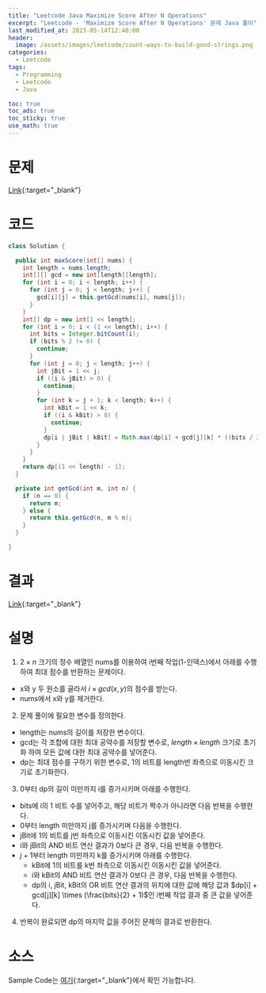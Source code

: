 ```yaml
---
title: "Leetcode Java Maximize Score After N Operations"
excerpt: "Leetcode - 'Maximize Score After N Operations' 문제 Java 풀이"
last_modified_at: 2023-05-14T12:40:00
header:
  image: /assets/images/leetcode/count-ways-to-build-good-strings.png
categories:
  - Leetcode
tags:
  - Programming
  - Leetcode
  - Java

toc: true
toc_ads: true
toc_sticky: true
use_math: true
---
```

# 문제
[Link](https://leetcode.com/problems/maximize-score-after-n-operations){:target="_blank"}

# 코드
```java
class Solution {

  public int maxScore(int[] nums) {
    int length = nums.length;
    int[][] gcd = new int[length][length];
    for (int i = 0; i < length; i++) {
      for (int j = 0; j < length; j++) {
        gcd[i][j] = this.getGcd(nums[i], nums[j]);
      }
    }
    int[] dp = new int[1 << length];
    for (int i = 0; i < (1 << length); i++) {
      int bits = Integer.bitCount(i);
      if (bits % 2 != 0) {
        continue;
      }
      for (int j = 0; j < length; j++) {
        int jBit = 1 << j;
        if ((i & jBit) > 0) {
          continue;
        }
        for (int k = j + 1; k < length; k++) {
          int kBit = 1 << k;
          if ((i & kBit) > 0) {
            continue;
          }
          dp[i | jBit | kBit] = Math.max(dp[i] + gcd[j][k] * ((bits / 2) + 1), dp[i | jBit | kBit]);
        }
      }
    }
    return dp[(1 << length) - 1];
  }

  private int getGcd(int m, int n) {
    if (n == 0) {
      return m;
    } else {
      return this.getGcd(n, m % n);
    }
  }

}
```

# 결과
[Link](https://leetcode.com/problems/maximize-score-after-n-operations/submissions/950006270/){:target="_blank"}

# 설명
1. $2 \times n$ 크기의 정수 배열인 nums를 이용하여 i번째 작업(1-인덱스)에서 아래를 수행하여 최대 점수를 반환하는 문제이다.
- x와 y 두 원소를 골라서 $i \times gcd(x, y)$의 점수를 받는다.
- nums에서 x와 y를 제거한다.

2. 문제 풀이에 필요한 변수를 정의한다.
- length는 nums의 길이를 저장한 변수이다.
- gcd는 각 조합에 대한 최대 공약수를 저장할 변수로, $length \times length$ 크기로 초기화 하여 모든 값에 대한 최대 공약수를 넣어준다.
- dp는 최대 점수를 구하기 위한 변수로, 1의 비트를 length번 좌측으로 이동시킨 크기로 초기화한다.

3. 0부터 dp의 길이 미만까지 i를 증가시키며 아래를 수행한다.
- bits에 i의 1 비트 수를 넣어주고, 해당 비트가 짝수가 아니라면 다음 반복을 수행한다.
- 0부터 length 미만까지 j를 증가시키며 다음을 수행한다.
- jBit에 1의 비트를 j번 좌측으로 이동시킨 이동시킨 값을 넣어준다.
- i와 jBit의 AND 비트 연산 결과가 0보다 큰 경우, 다음 반복을 수행한다.
- $j + 1$부터 length 미만까지 k를 증가시키며 아래를 수행한다.
  - kBit에 1의 비트를 k번 좌측으로 이동시킨 이동시킨 값을 넣어준다.
  - i와 kBit의 AND 비트 연산 결과가 0보다 큰 경우, 다음 반복을 수행한다.
  - dp의 i, jBit, kBit의 OR 비트 연산 결과의 위치에 대한 값에 해당 값과 $dp[i] + gcd[j][k] \times (\frac{bits}{2} + 1)$인 i번째 작업 결과 중 큰 값을 넣어준다.

4. 반복이 완료되면 dp의 마지막 값을 주어진 문제의 결과로 반환한다.

# 소스
Sample Code는 [여기](https://github.com/GracefulSoul/leetcode/blob/master/src/main/java/gracefulsoul/problems/MaximizeScoreAfterNOperations.java){:target="_blank"}에서 확인 가능합니다.